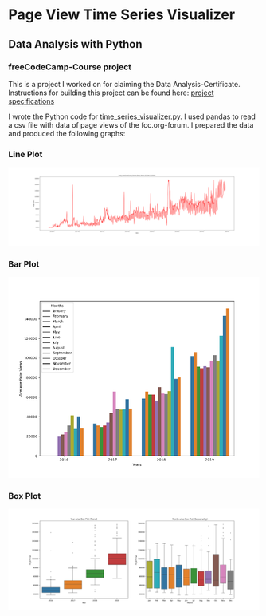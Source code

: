 # Page View Time Series Visualizer
## Data Analysis with Python
### freeCodeCamp-Course project

This is a project I worked on for claiming the Data Analysis-Certificate. Instructions for building this project can be found here: [project specifications](https://www.freecodecamp.org/learn/data-analysis-with-python/data-analysis-with-python-projects/page-view-time-series-visualizer)

I wrote the Python code for [time_series_visualizer.py](https://github.com/Ulukai85/time-series-visualizer/blob/main/time_series_visualizer.py). I used pandas to read a csv file with data of page views of the fcc.org-forum. I prepared the data and produced the following graphs: 

### Line Plot
![lineplot](https://github.com/Ulukai85/time-series-visualizer/blob/main/line_plot.png)

### Bar Plot
![barplot](https://github.com/Ulukai85/time-series-visualizer/blob/main/bar_plot.png)

### Box Plot
![boxplot](https://github.com/Ulukai85/time-series-visualizer/blob/main/box_plot.png)
